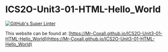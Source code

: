 # ICS2O-Unit3-01-HTML-Hello_World
[![GitHub's Super Linter](https://github.com/Mr-Coxall/ICS2O-Unit3-01-HTML-Hello_World/workflows/GitHub's%20Super%20Linter/badge.svg)](https://github.com/Mr-Coxall/ICS2O-Unit3-01-HTML-Hello_World/actions)

This website can be found at: [https://Mr-Coxall.github.io/ICS2O-Unit3-01-HTML-Hello_World](https://Mr-Coxall.github.io/ICS2O-Unit3-01-HTML-Hello_World)